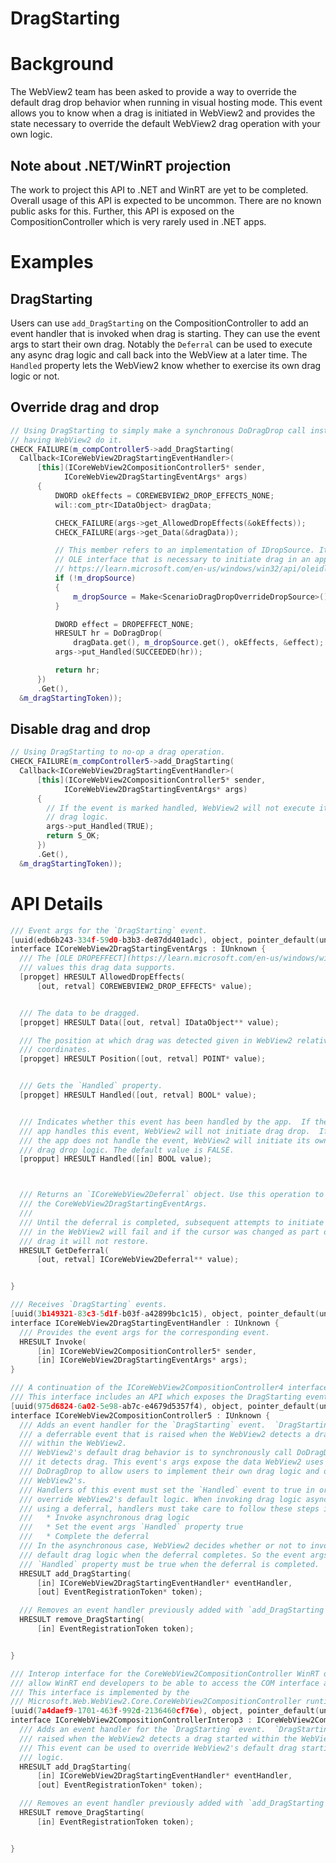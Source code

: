 DragStarting
===

# Background
The WebView2 team has been asked to provide a way to override the default drag
drop behavior when running in visual hosting mode. This event allows you to know
when a drag is initiated in WebView2 and provides the state necessary to override
the default WebView2 drag operation with your own logic.

## Note about .NET/WinRT projection
The work to project this API to .NET and WinRT are yet to be completed. Overall
usage of this API is expected to be uncommon. There are no known public asks for
this. Further, this API is exposed on the CompositionController which is very
rarely used in .NET apps.

# Examples
## DragStarting
Users can use `add_DragStarting` on the CompositionController to add an event
handler that is invoked when drag is starting. They can use the event args
to start their own drag. Notably the `Deferral` can be used to execute any async
drag logic and call back into the WebView at a later time. The `Handled`
property lets the WebView2 know whether to exercise its own drag logic or not.

## Override drag and drop
```C++
// Using DragStarting to simply make a synchronous DoDragDrop call instead of
// having WebView2 do it.
CHECK_FAILURE(m_compController5->add_DragStarting(
  Callback<ICoreWebView2DragStartingEventHandler>(
      [this](ICoreWebView2CompositionController5* sender,
            ICoreWebView2DragStartingEventArgs* args)
      {
          DWORD okEffects = COREWEBVIEW2_DROP_EFFECTS_NONE;
          wil::com_ptr<IDataObject> dragData;

          CHECK_FAILURE(args->get_AllowedDropEffects(&okEffects));
          CHECK_FAILURE(args->get_Data(&dragData));

          // This member refers to an implementation of IDropSource. It is an
          // OLE interface that is necessary to initiate drag in an application.
          // https://learn.microsoft.com/en-us/windows/win32/api/oleidl/nn-oleidl-idropsource
          if (!m_dropSource)
          {
              m_dropSource = Make<ScenarioDragDropOverrideDropSource>();
          }

          DWORD effect = DROPEFFECT_NONE;
          HRESULT hr = DoDragDrop(
              dragData.get(), m_dropSource.get(), okEffects, &effect);
          args->put_Handled(SUCCEEDED(hr));

          return hr;
      })
      .Get(),
  &m_dragStartingToken));
```

## Disable drag and drop
```C++
// Using DragStarting to no-op a drag operation.
CHECK_FAILURE(m_compController5->add_DragStarting(
  Callback<ICoreWebView2DragStartingEventHandler>(
      [this](ICoreWebView2CompositionController5* sender,
            ICoreWebView2DragStartingEventArgs* args)
      {
        // If the event is marked handled, WebView2 will not execute its
        // drag logic.
        args->put_Handled(TRUE);
        return S_OK;
      })
      .Get(),
  &m_dragStartingToken));
```

# API Details
```C++
/// Event args for the `DragStarting` event.
[uuid(edb6b243-334f-59d0-b3b3-de87dd401adc), object, pointer_default(unique)]
interface ICoreWebView2DragStartingEventArgs : IUnknown {
  /// The [OLE DROPEFFECT](https://learn.microsoft.com/en-us/windows/win32/com/dropeffect-constants)
  /// values this drag data supports.
  [propget] HRESULT AllowedDropEffects(
      [out, retval] COREWEBVIEW2_DROP_EFFECTS* value);


  /// The data to be dragged.
  [propget] HRESULT Data([out, retval] IDataObject** value);

  /// The position at which drag was detected given in WebView2 relative
  /// coordinates.
  [propget] HRESULT Position([out, retval] POINT* value);


  /// Gets the `Handled` property.
  [propget] HRESULT Handled([out, retval] BOOL* value);


  /// Indicates whether this event has been handled by the app.  If the
  /// app handles this event, WebView2 will not initiate drag drop.  If
  /// the app does not handle the event, WebView2 will initiate its own
  /// drag drop logic. The default value is FALSE.
  [propput] HRESULT Handled([in] BOOL value);



  /// Returns an `ICoreWebView2Deferral` object. Use this operation to complete
  /// the CoreWebView2DragStartingEventArgs.
  ///
  /// Until the deferral is completed, subsequent attempts to initiate drag
  /// in the WebView2 will fail and if the cursor was changed as part of
  /// drag it will not restore.
  HRESULT GetDeferral(
      [out, retval] ICoreWebView2Deferral** value);


}

/// Receives `DragStarting` events.
[uuid(3b149321-83c3-5d1f-b03f-a42899bc1c15), object, pointer_default(unique)]
interface ICoreWebView2DragStartingEventHandler : IUnknown {
  /// Provides the event args for the corresponding event.
  HRESULT Invoke(
      [in] ICoreWebView2CompositionController5* sender,
      [in] ICoreWebView2DragStartingEventArgs* args);
}

/// A continuation of the ICoreWebView2CompositionController4 interface.
/// This interface includes an API which exposes the DragStarting event.
[uuid(975d6824-6a02-5e98-ab7c-e4679d5357f4), object, pointer_default(unique)]
interface ICoreWebView2CompositionController5 : IUnknown {
  /// Adds an event handler for the `DragStarting` event.  `DragStarting` is
  /// a deferrable event that is raised when the WebView2 detects a drag started
  /// within the WebView2.
  /// WebView2's default drag behavior is to synchronously call DoDragDrop when
  /// it detects drag. This event's args expose the data WebView2 uses to call
  /// DoDragDrop to allow users to implement their own drag logic and override
  /// WebView2's.
  /// Handlers of this event must set the `Handled` event to true in order to
  /// override WebView2's default logic. When invoking drag logic asynchronously
  /// using a deferral, handlers must take care to follow these steps in order:
  ///   * Invoke asynchronous drag logic
  ///   * Set the event args `Handled` property true
  ///   * Complete the deferral
  /// In the asynchronous case, WebView2 decides whether or not to invoke its
  /// default drag logic when the deferral completes. So the event args'
  /// `Handled` property must be true when the deferral is completed.
  HRESULT add_DragStarting(
      [in] ICoreWebView2DragStartingEventHandler* eventHandler,
      [out] EventRegistrationToken* token);

  /// Removes an event handler previously added with `add_DragStarting`.
  HRESULT remove_DragStarting(
      [in] EventRegistrationToken token);


}

/// Interop interface for the CoreWebView2CompositionController WinRT object to
/// allow WinRT end developers to be able to access the COM interface arguments.
/// This interface is implemented by the
/// Microsoft.Web.WebView2.Core.CoreWebView2CompositionController runtime class.
[uuid(7a4daef9-1701-463f-992d-2136460cf76e), object, pointer_default(unique)]
interface ICoreWebView2CompositionControllerInterop3 : ICoreWebView2CompositionControllerInterop2 {
  /// Adds an event handler for the `DragStarting` event.  `DragStarting` is
  /// raised when the WebView2 detects a drag started within the WebView2.
  /// This event can be used to override WebView2's default drag starting
  /// logic.
  HRESULT add_DragStarting(
      [in] ICoreWebView2DragStartingEventHandler* eventHandler,
      [out] EventRegistrationToken* token);

  /// Removes an event handler previously added with `add_DragStarting`.
  HRESULT remove_DragStarting(
      [in] EventRegistrationToken token);


}
```
